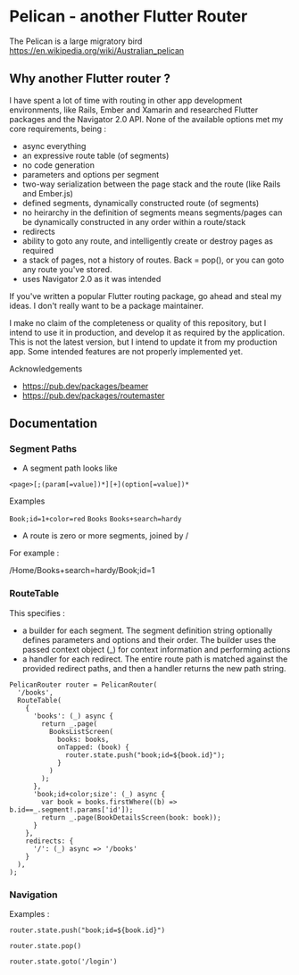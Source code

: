 # Pelican - another Flutter Router

The Pelican is a large migratory bird https://en.wikipedia.org/wiki/Australian_pelican

## Why another Flutter router ?

I have spent a lot of time with routing in other app development environments, like Rails, Ember and Xamarin and researched Flutter packages and the Navigator 2.0 API.
None of the available options met my core requirements, being :

* async everything
* an expressive route table (of segments)
* no code generation
* parameters and options per segment
* two-way serialization between the page stack and the route (like Rails and Ember.js)
* defined segments, dynamically constructed route (of segments)
* no heirarchy in the definition of segments means segments/pages can be dynamically constructed in any order within a route/stack
* redirects
* ability to goto any route, and intelligently create or destroy pages as required
* a stack of pages, not a history of routes. Back = pop(), or you can goto any route you've stored.
* uses Navigator 2.0 as it was intended

If you've written a popular Flutter routing package, go ahead and steal my ideas. I don't really want to be a package maintainer.

I make no claim of the completeness or quality of this repository, but I intend to use it in production, and develop it as required by the application.
This is not the latest version, but I intend to update it from my production app.
Some intended features are not properly implemented yet.

Acknowledgements
* https://pub.dev/packages/beamer
* https://pub.dev/packages/routemaster


## Documentation

### Segment Paths

* A segment path looks like 

```<page>[;(param[=value])*][+](option[=value])*```

Examples

```Book;id=1+color=red```
```Books```
```Books+search=hardy```

* A route is zero or more segments, joined by /

For example :

/Home/Books+search=hardy/Book;id=1

### RouteTable

This specifies :
* a builder for each segment. The segment definition string optionally defines parameters and options and their order. The builder uses the passed context object (_) for context information and performing actions
* a handler for each redirect. The entire route path is matched against the provided redirect paths, and then a handler returns the new path string.

```
PelicanRouter router = PelicanRouter(
  '/books',
  RouteTable(
    {
      'books': (_) async {
        return _.page(
          BooksListScreen(
            books: books,
            onTapped: (book) {
              router.state.push("book;id=${book.id}");
            }
          )
        );
      },
      'book;id+color;size': (_) async {
        var book = books.firstWhere((b) => b.id==_.segment!.params['id']);
        return _.page(BookDetailsScreen(book: book));
      }
    },
    redirects: {
      '/': (_) async => '/books'
    }
  ),
);
```

### Navigation

Examples :

```router.state.push("book;id=${book.id}")```

```router.state.pop()```

```router.state.goto('/login')```


